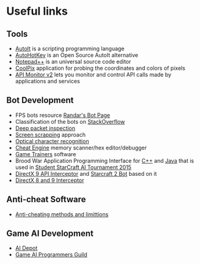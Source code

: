 # Useful links

## Tools

* [AutoIt](https://www.autoitscript.com/site/autoit) is a scripting programming language
* [AutoHotKey](http://ahkscript.org) is an Open Source AutoIt alternative
* [Notepad++](https://notepad-plus-plus.org) is an universal source code editor
* [CoolPix](https://www.colorschemer.com/colorpix_info.php) application for probing the coordinates and colors of pixels
* [API Monitor v2](http://www.rohitab.com/apimonitor) lets you monitor and control API calls made by applications and services

## Bot Development

* FPS bots resource [Randar's Bot Page](http://www.randars.com/bots)
* Classification of the bots on [StackOverflow](http://stackoverflow.com/questions/2741040/video-game-bots)
* [Deep packet inspection](https://en.wikipedia.org/wiki/Deep_packet_inspection)
* [Screen scrapping](https://en.wikipedia.org/wiki/Data_scraping#Screen_scraping) approach
* [Optical character recognition](https://en.wikipedia.org/wiki/Optical_character_recognition)
* [Cheat Engine](https://en.wikipedia.org/wiki/Cheat_Engine) memory scanner/hex editor/debugger
* [Game Trainers](https://en.wikipedia.org/wiki/Trainer_%28games%29) software
* Brood War Application Programming Interface for [C++](http://bwapi.github.io/) and [Java](http://bwmirror.jurenka.sk/) that is used in [Student StarCraft AI Tournament 2015](http://sscaitournament.com)
* [DirectX 9 API Interceptor](https://graphics.stanford.edu/~mdfisher/D3D9Interceptor.html) and [Starcraft 2 Bot](https://graphics.stanford.edu/~mdfisher/GameAIs.html) based on it
* [DirectX 8 and 9 Interceptor](http://www.codeguru.com/cpp/g-m/directx/directx8/article.php/c11453/Intercept-Calls-to-DirectX-with-a-Proxy-DLL.htm)

## Anti-cheat Software
* [Anti-cheating methods and limittions](https://en.wikipedia.org/wiki/Cheating_in_online_games#Anti-cheating_methods_and_limitations)

## Game AI Development
* [AI Depot](http://ai-depot.com/)
* [Game AI Programmers Guild](http://www.gameai.com/)